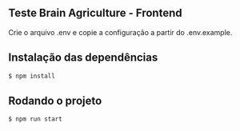## Teste Brain Agriculture - Frontend

Crie o arquivo .env e copie a configuração a partir do .env.example.

## Instalação das dependências

```bash
$ npm install
```

## Rodando o projeto

```bash
$ npm run start
```
